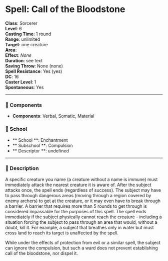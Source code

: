 
# Spell: Call of the Bloodstone
**Class**: Sorcerer  
**Level**: 6  
**Casting Time**: 1 round  
**Range**: unlimited  
**Target**: one creature  
**Area**:   
**Effect**: _None_  
**Duration**: see text  
**Saving Throw**: None (none)  
**Spell Resistance**: Yes (yes)  
**DC**: 16  
**Caster Level**: 1  
**Spontaneous**: Yes

---

### 🔮 Components
- **Components**: Verbal, Somatic, Material

### 🏫 School
- ** School **: Enchantment
- ** Subschool **: Compulsion
- ** Descriptor **: undefined
---

### 📜 Description
A specific creature you name (a creature without a name is immune) must immediately attack the nearest creature it is aware of. After the subject attacks once, the spell ends (regardless of success). The subject may have to pass through dangerous areas (moving through a region covered by enemy archers) to get at the creature, or it may even have to break through a barrier. A barrier that requires more than 5 rounds to get through is considered impassable for the purposes of this spell. The spell ends immediately if the subject physically cannot reach the creature - including a situation forcing the subject to pass through an area that would, without a doubt, kill it. For example, a subject that breathes only in water but must cross land to reach its target is unaffected by the spell.

While under the effects of protection from evil or a similar spell, the subject can ignore the compulsion, but such a ward does not prevent establishing call of the bloodstone, nor dispel it.
